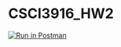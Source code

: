 # CSCI3916_HW2


[![Run in Postman](https://run.pstmn.io/button.svg)](https://app.getpostman.com/run-collection/5c51a897d42b93e90ade#?env%5BHW2_innkeeper77%5D=W3sidmFsdWUiOiJKV1QgZXlKaGJHY2lPaUpJVXpJMU5pSXNJblI1Y0NJNklrcFhWQ0o5LmV5SnBaQ0k2SW1Nd1lUSXpaRE5rWmpFeVkyRTJaR1l4WTJVeE5EZzRabUpqWXpKbU5tSXhOMk13T1dJek1EVWlMQ0oxYzJWeWJtRnRaU0k2SW1sdWJtdGxaWEJsY2pjM0lpd2lhV0YwSWpveE5UVXhOVGs1TWpVMGZRLlUwZzZfcUh0Wm5ac1k4RFh1czUzM0hwelEzV0cybUgxd0V2b0dabzhaQWciLCJrZXkiOiJzZXNzaW9uX3Rva2VuIiwiZW5hYmxlZCI6dHJ1ZX1d)